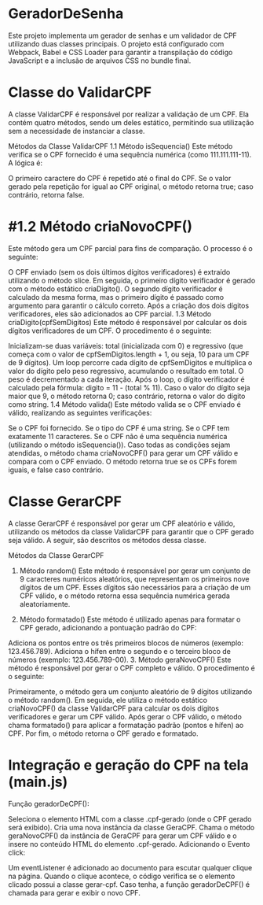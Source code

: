 # GeradorDeSenha
Este projeto implementa um gerador de senhas e um validador de CPF utilizando duas classes principais. O projeto está configurado com Webpack, Babel e CSS Loader para garantir a transpilação do código JavaScript e a inclusão de arquivos CSS no bundle final.

# Classe do ValidarCPF
A classe ValidarCPF é responsável por realizar a validação de um CPF. Ela contém quatro métodos, sendo um deles estático, permitindo sua utilização sem a necessidade de instanciar a classe.

Métodos da Classe ValidarCPF
1.1 Método isSequencia()
Este método verifica se o CPF fornecido é uma sequência numérica (como 111.111.111-11). A lógica é:

O primeiro caractere do CPF é repetido até o final do CPF.
Se o valor gerado pela repetição for igual ao CPF original, o método retorna true; caso contrário, retorna false.
# #1.2 Método criaNovoCPF()
Este método gera um CPF parcial para fins de comparação. O processo é o seguinte:

O CPF enviado (sem os dois últimos dígitos verificadores) é extraído utilizando o método slice.
Em seguida, o primeiro dígito verificador é gerado com o método estático criaDigito().
O segundo dígito verificador é calculado da mesma forma, mas o primeiro dígito é passado como argumento para garantir o cálculo correto.
Após a criação dos dois dígitos verificadores, eles são adicionados ao CPF parcial.
1.3 Método criaDigito(cpfSemDigitos)
Este método é responsável por calcular os dois dígitos verificadores de um CPF. O procedimento é o seguinte:

Inicializam-se duas variáveis: total (inicializada com 0) e regressivo (que começa com o valor de cpfSemDigitos.length + 1, ou seja, 10 para um CPF de 9 dígitos).
Um loop percorre cada dígito de cpfSemDigitos e multiplica o valor do dígito pelo peso regressivo, acumulando o resultado em total.
O peso é decrementado a cada iteração.
Após o loop, o dígito verificador é calculado pela fórmula: digito = 11 - (total % 11). Caso o valor do dígito seja maior que 9, o método retorna 0; caso contrário, retorna o valor do dígito como string.
1.4 Método valida()
Este método valida se o CPF enviado é válido, realizando as seguintes verificações:

Se o CPF foi fornecido.
Se o tipo do CPF é uma string.
Se o CPF tem exatamente 11 caracteres.
Se o CPF não é uma sequência numérica (utilizando o método isSequencia()).
Caso todas as condições sejam atendidas, o método chama criaNovoCPF() para gerar um CPF válido e compara com o CPF enviado. O método retorna true se os CPFs forem iguais, e false caso contrário.

# Classe GerarCPF
A classe GerarCPF é responsável por gerar um CPF aleatório e válido, utilizando os métodos da classe ValidarCPF para garantir que o CPF gerado seja válido. A seguir, são descritos os métodos dessa classe.

Métodos da Classe GerarCPF
1. Método random()
Este método é responsável por gerar um conjunto de 9 caracteres numéricos aleatórios, que representam os primeiros nove dígitos de um CPF. Esses dígitos são necessários para a criação de um CPF válido, e o método retorna essa sequência numérica gerada aleatoriamente.

2. Método formatado()
Este método é utilizado apenas para formatar o CPF gerado, adicionando a pontuação padrão do CPF:

Adiciona os pontos entre os três primeiros blocos de números (exemplo: 123.456.789).
Adiciona o hífen entre o segundo e o terceiro bloco de números (exemplo: 123.456.789-00).
3. Método geraNovoCPF()
Este método é responsável por gerar o CPF completo e válido. O procedimento é o seguinte:

Primeiramente, o método gera um conjunto aleatório de 9 dígitos utilizando o método random().
Em seguida, ele utiliza o método estático criaNovoCPF() da classe ValidarCPF para calcular os dois dígitos verificadores e gerar um CPF válido.
Após gerar o CPF válido, o método chama formatado() para aplicar a formatação padrão (pontos e hífen) ao CPF.
Por fim, o método retorna o CPF gerado e formatado.

# Integração e geração do CPF na tela (main.js)

Função geradorDeCPF():

Seleciona o elemento HTML com a classe .cpf-gerado (onde o CPF gerado será exibido).
Cria uma nova instância da classe GeraCPF.
Chama o método geraNovoCPF() da instância de GeraCPF para gerar um CPF válido e o insere no conteúdo HTML do elemento .cpf-gerado.
Adicionando o Evento click:

Um eventListener é adicionado ao documento para escutar qualquer clique na página.
Quando o clique acontece, o código verifica se o elemento clicado possui a classe gerar-cpf. Caso tenha, a função geradorDeCPF() é chamada para gerar e exibir o novo CPF.